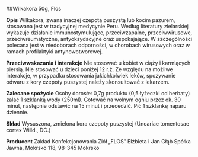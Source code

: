 ##Wilkakora 50g, Flos

**Opis** Wilkakora, zwana inaczej czepotą puszystą lub kocim pazurem, stosowana jest w tradycyjnej medycynie Peru. Według literatury zielarskiej wykazuje działanie immunostymulujące, przeciwzapalne, przeciwwirusowe, przeciwreumatyczne, antyoksydacyjne oraz uspokajające. W szczególności polecana jest w niedoborach odporności, w chorobach wirusowych oraz w ramach profilaktyki antynowotworowej. 

**Przeciwwskazania i interakcje** Nie stosować u kobiet w ciąży i karmiących piersią. Nie stosować u dzieci poniżej 12 r.ż. Ze względu na możliwe interakcje, w przypadku stosowania jakichkolwiek leków, spożywanie odwaru z kory czepoty puszystej należy skonsultować z lekarzem.

**Zalecane spożycie** Osoby dorosłe: 0,7g produktu (0,5 łyżeczki od herbaty) zalać 1 szklanką wody (250ml). Gotować na wolnym ogniu przez ok. 30 minut, następnie odstawić na 15 minut i przecedzić. Pić 1 szklankę naparu dziennie.

**Skład** Wysuszona, zmielona kora czepoty puszystej (Uncariae tomentosae cortex Willd., DC.)

**Producent** Zakład Konfekcjonowania Ziół „FLOS” Elżbieta i Jan Głąb Spółka Jawna, Mokrsko 118, 98-345 Mokrsko
